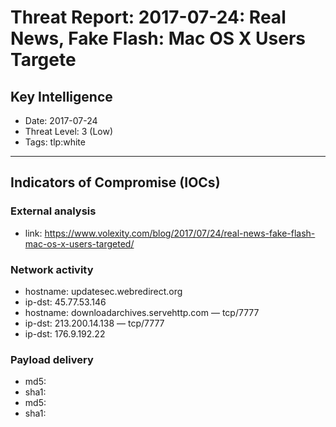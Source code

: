 # Threat Report: 2017-07-24: Real News, Fake Flash: Mac OS X Users Targete


## Key Intelligence
* Date: 2017-07-24
* Threat Level: 3 (Low)
* Tags: tlp:white

---

## Indicators of Compromise (IOCs)
### External analysis
* link: https://www.volexity.com/blog/2017/07/24/real-news-fake-flash-mac-os-x-users-targeted/

### Network activity
* hostname: updatesec.webredirect.org
* ip-dst: 45.77.53.146
* hostname: downloadarchives.servehttp.com — tcp/7777
* ip-dst: 213.200.14.138 — tcp/7777
* ip-dst: 176.9.192.22

### Payload delivery
* md5: <md5>
* sha1: <sha1>
* md5: <md5>
* sha1: <sha1>

